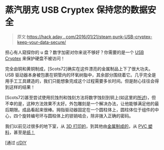 # 蒸汽朋克 USB Cryptex 保持您的数据安全

> 原文:[https://hack aday . com/2016/01/21/steam punk-USB-cryptex-keep-your-data-secure/](https://hackaday.com/2016/01/21/steampunk-usb-cryptex-keeps-your-data-secure/)

担心有人窥探你的 u 盘？数字加密对你来说不够好？你需要的是一个 [USB Cryptex](http://imgur.com/a/4grhy) 来保护硬盘不被访问！

完全由铜和黄铜制成，[Scots72]确实在这件漂亮的金属制品上下了很大功夫。USB 驱动器本身被包裹在铜管内的环氧树脂中，其余部分围绕着它。几乎完全是用手工工具建造的，我们只能想象完成这个过程需要多长时间。但是耐心往往会得到这样的结果！

[Scots72]甚至尝试使用抗蚀剂和蚀刻方法将数字蚀刻到铜上(如这里的[所述](http://mordent.com/etch-howto/))，但不幸的是，这种方法效果不太好。外包雕刻是一个解决办法，让他能够满足他的最后期限。成品看起来很棒。拇指驱动器固定在一个圆柱体上，圆柱体位于组件的中心，四个旋转编号环与圆柱体上的锁销啮合，除非拨入正确的密码。

我们以前见过很多的地下室，从 [3D 打印的](http://hackaday.com/2014/04/15/a-3d-printed-cryptex/)，到其他由[金属制成的](http://hackaday.com/2015/04/12/a-replica-of-da-vincis-cryptex/)，从 [PVC 塑料](http://hackaday.com/2014/02/01/pvc-cryptex-keeps-your-stuff-safe/)，甚至是[纸！](http://hackaday.com/2015/03/08/combination-lock-made-out-of-paper/)

[通过 [r/DIY](https://www.reddit.com/r/DIY/comments/41ui6b/i_made_a_steampunk_usb_cryptex/)